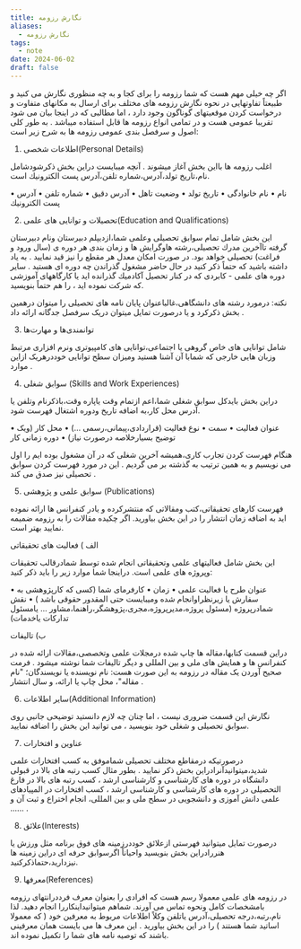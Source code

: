 ```yaml
---
title: نگارش رزومه
aliases:
  - نگارش رزومه
tags:
  - note
date: 2024-06-02
draft: false
---
```


اگر چه خیلی مهم هست که شما رزومه را برای کجا و به چه منظوری نگارش می کنید و طبیعتاً تفاوتهایی در نحوه نگارش رزومه های مختلف برای ارسال به مکانهای متفاوت و درخواست کردن موقعیتهای گوناگون وجود دارد ، اما مطالبی که در اینجا بیان می شود تقریبا عمومی هست و در تمامی انواع رزومه ها قابل استفاده میباشد . به طور كلی اصول و سرفصل بندی عمومی رزومه ها به شرح زیر است:
 
1.  اطلاعات شخصی(Personal Details)
 
اغلب رزومه ها بااین بخش آغاز میشوند . آنچه میبایست دراین بخش ذكرشودشامل نام،تاریخ تولد،آدرس،شماره تلفن،آدرس پست الكترونیك است.
 
• نام
• نام خانوادگی
• تاریخ تولد
• وضعیت تاهل
• آدرس دقیق
• شماره تلفن
• آدرس پست الكترونیك
 
2. تحصیلات و توانایی های علمی(Education and Qualifications)
 
این بخش شامل تمام سوابق تحصیلی وعلمی شما،ازدیپلم دبیرستان ونام دبیرستان گرفته تاآخرین مدرك تحصیلی،رشته هاوگرایش ها و زمان بندی هر دوره ی (سال ورود و فراغت) تحصیلی خواهد بود. در صورت امکان معدل هر مقطع را نیز قید نمایید . به یاد داشته باشید كه حتماً ذكر كنید در حال حاضر مشغول گذراندن چه دوره ای هستید . سایر دوره های علمی - كابردی كه در كنار تحصیل آكادمیك گذرانده اید یا کارگاههای آموزشی که شرکت نموده اید ، را هم حتماً بنویسید.
 
نکته: درمورد رشته های دانشگاهی،غالباعنوان پایان نامه های تحصیلی را میتوان درهمین بخش ذکرکرد و یا درصورت تمایل میتوان دریک سرفصل جدگانه ارائه داد .
 
3. توانمندی‌ها و مهارت‌ها
 
شامل توانایی های خاص گروهی یا اجتماعی،توانایی های کامپیوتری ونرم افزاری مرتبط وزبان هایی خارجی که شمابا آن آشنا هستید ومیزان سطح توانایی خوددرهریک ازاین موارد .
 
4. سوابق شغلی (Skills and Work Experiences)
 
دراین بخش بایدكل سوابق شغلی شما،اعم ازتمام وقت یاپاره وقت،باذكرنام وتلفن یا آدرس محل كار،به اضافه تاریخ ودوره اشتغال فهرست شود.
 
• عنوان فعالیت
• سمت
• نوع فعالیت (قراردادی،پیمانی،رسمی ...)
• محل کار (ویک توضیح بسیارخلاصه درصورت نیاز)
• دوره زمانی کار
 
هنگام فهرست کردن تجارب کاری،همیشه آخرین شغلی که در آن مشغول بوده ایم را اول می نویسیم و به همین ترتیب به گذشته بر می گردیم . این در مورد فهرست کردن سوابق تحصیلی نیز صدق می کند .
 
5. سوابق علمی و پژوهشی (Publications)
 
فهرست کارهای تحقیقاتی،كتب ومقالاتی كه منتشركرده و یادر كنفرانس ها ارائه نموده اید به اضافه زمان انتشار را در این بخش بیاورید. اگر چکیده مقالات را به رزومه ضمیمه نمایید بهتر است.
 
الف ) فعالیت های تحقیقاتی
 
این بخش شامل فعالیتهای علمی وتحقیقاتی انجام شده توسط شمادرقالب تحقیقات وپروژه های علمی است. دراینجا شما موارد زیر را باید ذکر کنید:
 
• عنوان طرح یا فعالیت علمی
• زمان
• كارفرمای شما (کسی که کارپژوهشی به سفارش یا زیرنظراوانجام شده ومیبایست حتی المقدور حقوقی باشد )
• نقش شمادرپروژه (مسئول پروژه،مدیرپروژه،مجری،پژوهشگر،راهنما،مشاور ... یامسئول تدارکات یاخدمات)
 
ب) تالیفات
 
دراین قسمت کتابها،مقاله ها چاپ شده درمجلات علمی وتخصصی،مقالات ارائه شده در کنفرانس ها و همایش های ملی و بین المللی و دیگر تالیفات شما نوشته میشود . فرمت صحیح آوردن یک مقاله در رزومه به این صورت هست: نام نویسنده یا نویسندگان؛ "نام مقاله"، محل چاپ یا ارائه، و سال انتشار .
 
6. سایر اطلاعات(Additional Information)
 
نگارش این قسمت ضروری نیست ، اما چنان چه لازم دانستید توضیحی جانبی روی سوابق تحصیلی و شغلی خود بنویسید ، می توانید این بخش را اضافه نمایید.
 
7. عناوین و افتخارات
 
درصورتیکه درمقاطع مختلف تحصیلی شماموفق به کسب افتخارات علمی شدید،میتوانیدآنرادراین بخش ذکر نمایید . بطور مثال کسب رتبه های بالا در قبولی دانشگاه در دوره های کارشناسی و کارشناسی ارشد ، کسب رتبه های بالا در فارغ التحصیلی در دوره های کارشناسی و کارشناسی ارشد ، کسب افتخارات در المپیادهای علمی دانش آموزی و دانشجویی در سطح ملی و بین المللی، انجام اختراع و ثبت آن و ...... .
 
8. علائق(Interests)
 
درصورت تمایل میتوانید فهرستی ازعلائق خوددرزمینه های فوق برنامه مثل ورزش یا هنررادراین بخش بنویسید واحیاناً اگرسوابق حرفه ای دراین زمینه ها نیزدارید،حتماذكركنید.
 
9.  معرفها(References)
 
در رزومه های علمی معمولا رسم هست که افرادی را بعنوان معرف فرددرانتهای رزومه بامشخصات کامل ونحوه تماس می آورند. شماهم میتوانیداینکاررا انجام دهید. لذا نام،رتبه،درجه تحصیلی،آدرس یاتلفن وكلاً اطلاعات مربوط به معرفین خود ( كه معمولا اساتید شما هستند ) را در این بخش بیاورید . این معرف ها می بایست همان معرفینی باشند كه توصیه نامه های شما را تكمیل نموده اند.
